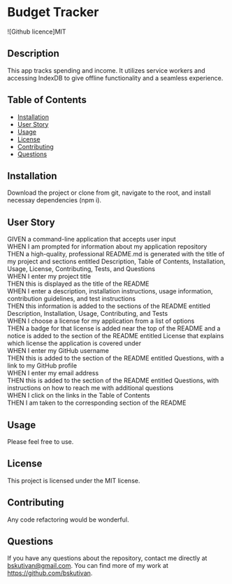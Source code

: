 # Budget Tracker
  ![Github licence]MIT
  ## Description
  This app tracks spending and income. It utilizes service workers and accessing IndexDB to give offline functionality and a seamless experience.
  ## Table of Contents
  * [Installation](#installation)
  * [User Story](#user-story)
  * [Usage](#usage)
  * [License](#license)
  * [Contributing](#contributing)
  * [Questions](#questions)
  ## Installation 
  Download the project or clone from git, navigate to the root, and install necessay dependencies (npm i).
  ## User Story 
  GIVEN a command-line application that accepts user input<br />
  WHEN I am prompted for information about my application repository<br />
  THEN a high-quality, professional README.md is generated with the title of my project and sections entitled Description, Table of Contents, Installation, Usage, License, Contributing, Tests, and Questions<br />
  WHEN I enter my project title<br />
  THEN this is displayed as the title of the README<br />
  WHEN I enter a description, installation instructions, usage information, contribution guidelines, and test instructions<br />
  THEN this information is added to the sections of the README entitled Description, Installation, Usage, Contributing, and Tests<br />
  WHEN I choose a license for my application from a list of options<br />
  THEN a badge for that license is added near the top of the README and a notice is added to the section of the README entitled License that explains which license the application is covered under<br />
  WHEN I enter my GitHub username<br />
  THEN this is added to the section of the README entitled Questions, with a link to my GitHub profile<br />
  WHEN I enter my email address<br />
  THEN this is added to the section of the README entitled Questions, with instructions on how to reach me with additional questions<br />
  WHEN I click on the links in the Table of Contents<br />
  THEN I am taken to the corresponding section of the README<br />
  ## Usage
  Please feel free to use.
   
  ## License
  This project is licensed under the MIT license.
  ## Contributing
  Any code refactoring would be wonderful.
 
  ## Questions
  If you have any questions about the repository, contact me directly at bskutivan@gmail.com. You can find more of my work at https://github.com/bskutivan.
